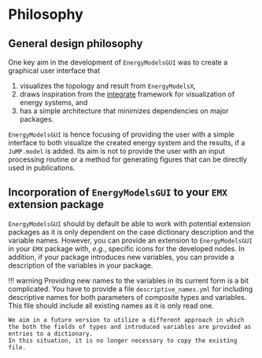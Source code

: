 # Philosophy

## General design philosophy

One key aim in the development of `EnergyModelsGUI` was to create a graphical user interface that

1. visualizes the topology and result from `EnergyModelsX`,
2. draws inspiration from the [integrate](https://www.sintef.no/programvare/integrate/) framework for visualization of energy systems, and
3. has a simple architecture that minimizes dependencies on major packages.

`EnergyModelsGUI` is hence focusing of providing the user with a simple interface to both visualize the created energy system and the results, if a `JuMP.model` is added.
Its aim is not to provide the user with an input processing routine or a method for generating figures that can be directly used in publications.

## Incorporation of `EnergyModelsGUI` to your `EMX` extension package

`EnergyModelsGUI` should by default be able to work with potential extension packages as it is only dependent on the case dictionary description and the variable names.
However, you can provide an extension to `EnergyModelsGUI` in your `EMX` package with, *e.g.*, specific icons for the developed nodes.
In addition, if your package introduces new variables, you can provide a description of the variables in your package.

!!! warning
    Providing new names to the variables in its current form is a bit complicated.
    You have to provide a file `descriptive_names.yml` for including descriptive names for both parameters of composite types and variables.
    This file should include all existing names as it is only read one.

    We aim in a future version to utilize a different approach in which the both the fields of types and introduced variables are provided as entries to a dictionary.
    In this situation, it is no longer necessary to copy the existing file.
